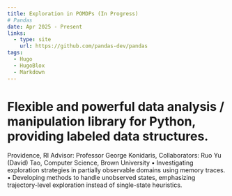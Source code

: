 ```yaml
---
title: Exploration in POMDPs (In Progress)
# Pandas
date: Apr 2025 - Present
links:
  - type: site
    url: https://github.com/pandas-dev/pandas
tags:
  - Hugo
  - HugoBlox
  - Markdown
---
```


# Flexible and powerful data analysis / manipulation library for Python, providing labeled data structures.
Providence, RI
Advisor: Professor George Konidaris, Collaborators: Ruo Yu (David) Tao, Computer Science, Brown University 
• Investigating exploration strategies in partially observable domains using memory traces.
• Developing methods to handle unobserved states, emphasizing trajectory-level exploration instead of single-state heuristics.

<!--more-->
